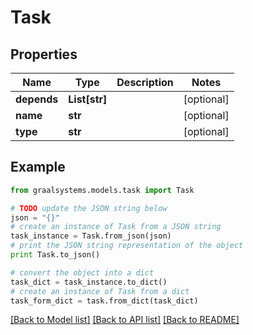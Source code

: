 # Task


## Properties

Name | Type | Description | Notes
------------ | ------------- | ------------- | -------------
**depends** | **List[str]** |  | [optional] 
**name** | **str** |  | [optional] 
**type** | **str** |  | [optional] 

## Example

```python
from graalsystems.models.task import Task

# TODO update the JSON string below
json = "{}"
# create an instance of Task from a JSON string
task_instance = Task.from_json(json)
# print the JSON string representation of the object
print Task.to_json()

# convert the object into a dict
task_dict = task_instance.to_dict()
# create an instance of Task from a dict
task_form_dict = task.from_dict(task_dict)
```
[[Back to Model list]](../README.md#documentation-for-models) [[Back to API list]](../README.md#documentation-for-api-endpoints) [[Back to README]](../README.md)


